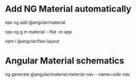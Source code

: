 # Add NG Material automatically

npx ng add @angular/material

npx ng g m material --flat -m app

npm i @angular/flex-layout

# Angular Material schematics
ng generate @angular/material:material-nav --name=side-nav